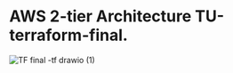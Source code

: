 # AWS 2-tier Architecture TU-terraform-final.


![TF final -tf drawio (1)](https://github.com/pinkesh-ceq/TU-terraform-final/assets/97164677/8a519101-c027-4d2c-a292-65c7f6c7f05a)
